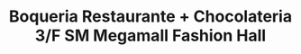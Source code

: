 ---
addr: ' 3/F SM Megamall Fashion Hall'
city: Mandaluyong
country: Philippines
description: 3/F SM Megamall Fashion Hall (EDSA corner Julia Vargad) Mandaluyong Lungsod
  ng Mandaluyong
id: 52ea2ca811d2e69ff613f19f
lat: 14.583766573682263
lng: 121.05591343739496
title: Boqueria Restaurante + Chocolateria 3/F SM Megamall Fashion Hall
venue: Boqueria Restaurante + Chocolateria
---